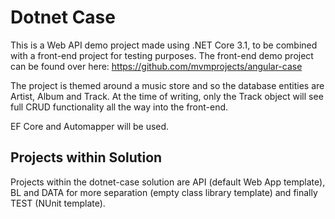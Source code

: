 # Dotnet Case

This is a Web API demo project made using .NET Core 3.1, to be combined with a front-end project for testing purposes. The front-end demo project can be found over here: https://github.com/mvmprojects/angular-case 

The project is themed around a music store and so the database entities are Artist, Album and Track. At the time of writing, only the Track object will see full CRUD functionality all the way into the front-end.

EF Core and Automapper will be used.

## Projects within Solution

Projects within the dotnet-case solution are API (default Web App template), BL and DATA for more separation (empty class library template) and finally TEST (NUnit template).